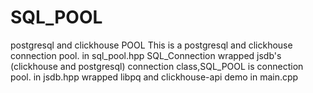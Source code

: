 # SQL_POOL
postgresql and clickhouse POOL
This is a postgresql and clickhouse connection pool.
in sql_pool.hpp SQL_Connection wrapped jsdb's (clickhouse and postgresql) connection class,SQL_POOL is connection pool.
in jsdb.hpp wrapped libpq and clickhouse-api
demo in main.cpp 
